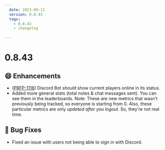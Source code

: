 ```yaml
---
  date: 2023-09-12
  version: 0.8.43
  tags:
    - 0.8.43
    - changelog
  
---
```


# 0.8.43

## :smile: Enhancements
  - ([PRFP-1116](https://pianorhythm.myjetbrains.com/youtrack/issue/PRFP-1116)) Discord Bot _should_ show current players online in its status.
  - Added more general stats (total notes & chat messages sent). You can see them in the leaderboards. Note: These are new metrics that wasn't previously being tracked, so everyone is starting from 0. Also, these particular metrics are only _updated after you logout_. So, they're not real time.

## :bug: Bug Fixes
  - Fixed an issue with users not being able to sign in with Discord.

<!----------------------------------------------->
